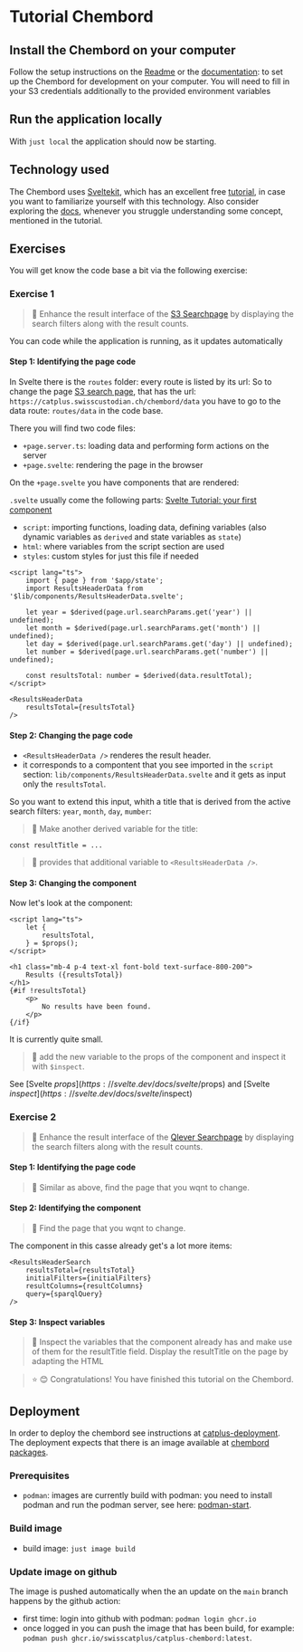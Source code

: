 # Tutorial Chembord

## Install the Chembord on your computer

Follow the setup instructions on the [Readme](https://github.com/sdsc-ordes/catplus-chembord) or the [documentation](https://sdsc-ordes.github.io/catplus-docs/frontend/#setup): to set up the Chembord for development on your computer. You will need to fill in your S3 credentials additionally to the provided environment variables

## Run the application locally

With `just local` the application should now be starting.

## Technology used

The Chembord uses [Sveltekit](https://svelte.dev/), which has an excellent free [tutorial](https://svelte.dev/tutorial/svelte/welcome-to-svelte), in case you want to familiarize yourself with this technology. Also consider exploring the [docs](https://svelte.dev/docs), whenever you struggle understanding some concept, mentioned in the tutorial.

## Exercises

You will get know the code base a bit via the following exercise:

### Exercise 1

> :large_blue_diamond: Enhance the result interface of the [S3 Searchpage](https://sdsc-ordes.github.io/catplus-docs/frontend/#data) by displaying the search filters along with the result counts.

You can code while the application is running, as it updates automatically

#### Step 1: Identifying the page code

In Svelte there is the `routes` folder: every route is listed by its url: So to change the page [S3 search page](https://catplus.swisscustodian.ch/chembord/data), that has the url: `https://catplus.swisscustodian.ch/chembord/data` you have to go to the data route: `routes/data` in the code base.

There you will find two code files:

- `+page.server.ts`: loading data and performing form actions on the server
- `+page.svelte`: rendering the page in the browser

On the `+page.svelte` you have components that are rendered:

`.svelte` usually come the following parts: [Svelte Tutorial: your first component](https://svelte.dev/tutorial/svelte/your-first-component)

- `script`: importing functions, loading data, defining variables (also dynamic variables as `derived` and state variables as `state`)
- `html`: where variables from the script section are used
- `styles`: custom styles for just this file if needed

```svelte
<script lang="ts">
	import { page } from '$app/state';
    import ResultsHeaderData from '$lib/components/ResultsHeaderData.svelte';

    let year = $derived(page.url.searchParams.get('year') || undefined);
	let month = $derived(page.url.searchParams.get('month') || undefined);
	let day = $derived(page.url.searchParams.get('day') || undefined);
	let number = $derived(page.url.searchParams.get('number') || undefined);

    const resultsTotal: number = $derived(data.resultTotal);
</script>

<ResultsHeaderData
    resultsTotal={resultsTotal}
/>
```

#### Step 2: Changing the page code

- `<ResultsHeaderData />` renderes the result header.
- it corresponds to a compontent that you see imported in the `script` section: `lib/components/ResultsHeaderData.svelte` and it gets as input only the `resultsTotal`.

So you want to extend this input, whith a title that is derived from the active search filters:
`year`, `month`, `day`, `mumber`:

> :small_blue_diamond: Make another derived variable for the title:

`const resultTitle = ...`

> :small_blue_diamond: provides that additional variable to `<ResultsHeaderData />`.

#### Step 3: Changing the component

Now let's look at the component:

```svelte
<script lang="ts">
	let {
		resultsTotal,
	} = $props();
</script>

<h1 class="mb-4 p-4 text-xl font-bold text-surface-800-200">
    Results ({resultsTotal})
</h1>
{#if !resultsTotal}
	<p>
		No results have been found.
	</p>
{/if}
```

It is currently quite small.

> :small_blue_diamond: add the new variable to the props of the component and inspect it with `$inspect`.

See [Svelte $props](https://svelte.dev/docs/svelte/$props) and [Svelte $inspect](https://svelte.dev/docs/svelte/$inspect)


### Exercise 2


> :large_blue_diamond: Enhance the result interface of the [Qlever Searchpage](https://sdsc-ordes.github.io/catplus-docs/frontend/#search) by displaying the search filters along with the result counts.

#### Step 1: Identifying the page code

> :small_blue_diamond: Similar as above, find the page that you wqnt to change.

#### Step 2: Identifying the component

> :small_blue_diamond: Find the page that you wqnt to change.

The component in this casse already get's a lot more items:

```svelte
<ResultsHeaderSearch
	resultsTotal={resultsTotal}
	initialFilters={initialFilters}
	resultColumns={resultColumns}
	query={sparqlQuery}
/>
```

#### Step 3: Inspect variables

> :small_blue_diamond: Inspect the variables that the component already has and make use of them for the resultTitle field. Display the resultTitle on the page by adapting the HTML

> :star:  :blush: Congratulations! You have finished this tutorial on the Chembord.

## Deployment

In order to deploy the chembord see instructions at [catplus-deployment](https://github.com/swisscatplus/catplus-deployment).
The deployment expects that there is an image available at [chembord packages](https://github.com/swisscatplus/catplus-chembord/pkgs/container/catplus-chembord).

### Prerequisites

- `podman`: images are currently build with podman: you need to install podman and run the podman server, see here: [podman-start](https://docs.podman.io/en/stable/markdown/podman-start.1.html).

### Build image

- build image: `just image build`

### Update image on github

The image is pushed automatically when the an update on the `main` branch happens by the github action:

- first time: login into github with podman: `podman login ghcr.io`
- once logged in you can push the image that has been build, for example: `podman push ghcr.io/swisscatplus/catplus-chembord:latest`.
